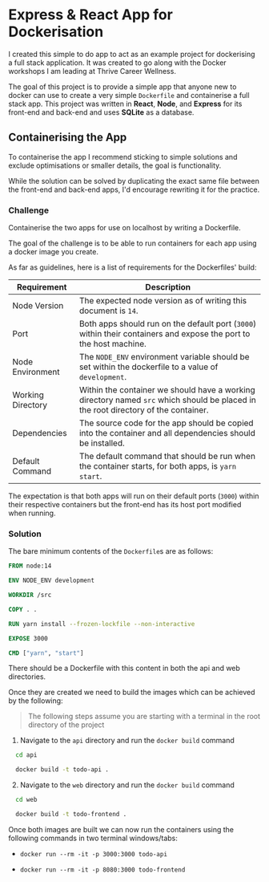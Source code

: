 # Express & React App for Dockerisation

I created this simple to do app to act as an example project for dockerising a full stack application.  It was created to go along with the Docker workshops I am leading at Thrive Career Wellness.

The goal of this project is to provide a simple app that anyone new to docker can use to create a very simple `Dockerfile` and containerise a full stack app.  This project was written in **React**, **Node**, and **Express** for its front-end and back-end and uses **SQLite** as a database.

## Containerising the App

To containerise the app I recommend sticking to simple solutions and exclude optimisations or smaller details, the goal is functionality.

While the solution can be solved by duplicating the exact same file between the front-end and back-end apps, I'd encourage rewriting it for the practice.

### Challenge

Containerise the two apps for use on localhost by writing a Dockerfile.

The goal of the challenge is to be able to run containers for each app using a docker image you create.

As far as guidelines, here is a list of requirements for the Dockerfiles' build:

|Requirement|Description|
|---|---|
| Node Version | The expected node version as of writing this document is `14`. |
| Port | Both apps should run on the default port (`3000`) within their containers and expose the port to the host machine. |
|Node Environment | The `NODE_ENV` environment variable should be set within the dockerfile to a value of `development`. |
| Working Directory | Within the container we should have a working directory named `src` which should be placed in the root directory of the container. |
| Dependencies | The source code for the app should be copied into the container and all dependencies should be installed. |
| Default Command | The default command that should be run when the container starts, for both apps, is `yarn start`. |


The expectation is that both apps will run on their default ports (`3000`) within their respective containers but the front-end has its host port modified when running.

### Solution

The bare minimum contents of the `Dockerfile`s are as follows:
```dockerfile
FROM node:14

ENV NODE_ENV development

WORKDIR /src

COPY . .

RUN yarn install --frozen-lockfile --non-interactive

EXPOSE 3000

CMD ["yarn", "start"]
```

There should be a Dockerfile with this content in both the api and web directories.

Once they are created we need to build the images which can be achieved by the following:

> The following steps assume you are starting with a terminal in the root directory of the project

1. Navigate to the `api` directory and run the `docker build` command
```bash
  cd api

  docker build -t todo-api .
```

2. Navigate to the `web` directory and run the `docker build` command
```bash
  cd web

  docker build -t todo-frontend .
```

Once both images are built we can now run the containers using the following commands in two terminal windows/tabs:

* `docker run --rm -it -p 3000:3000 todo-api`

* `docker run --rm -it -p 8080:3000 todo-frontend`
